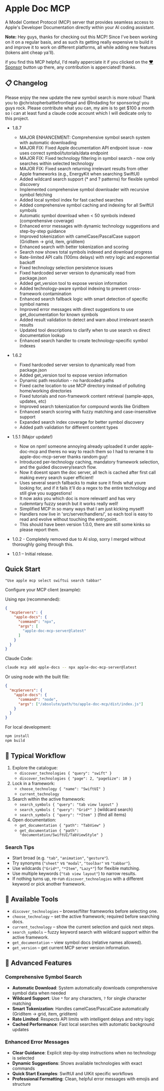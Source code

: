 # Apple Doc MCP

A Model Context Protocol (MCP) server that provides seamless access to Apple's Developer Documentation directly within your AI coding assistant.

**Note:** Hey guys, thanks for checking out this MCP! Since I've been working on it on a regular basis, and as such its getting really expensive to build it and improve it to work on different platforms, all while adding new features (tokens aint cheap ya'll). 

if you find this MCP helpful, I'd really apperciate it if you clicked on the [❤️ Sponsor](https://github.com/sponsors/MightyDillah) button up there, any contribution is apperciated! thanks.

## 📋 Changelog

Please enjoy the new update the new symbol search is more robus! Thank you to @christopherbattlefrontlegal and @Indading for sponsoring! you guys rock. Please contribute what you can, my aim is to get $100 a month so i can at least fund a claude code account which I will dedicate only to this project.

- 1.8.7
  - MAJOR ENHANCEMENT: Comprehensive symbol search system with automatic downloading
  - MAJOR FIX: Fixed Apple documentation API endpoint issue - now uses correct symbol/tutorials/data endpoint
  - MAJOR FIX: Fixed technology filtering in symbol search - now only searches within selected technology
  - MAJOR FIX: Fixed search returning irrelevant results from other Apple frameworks (e.g., EnergyKit when searching SwiftUI)
  - Added wildcard search support (* and ? patterns) for flexible symbol discovery
  - Implemented comprehensive symbol downloader with recursive symbol fetching
  - Added local symbol index for fast cached searches
  - Added comprehensive symbol caching and indexing for all SwiftUI symbols
  - Automatic symbol download when < 50 symbols indexed (comprehensive coverage)
  - Enhanced error messages with dynamic technology suggestions and step-by-step guidance
  - Improved tokenization with camelCase/PascalCase support (GridItem → grid, item, griditem)
  - Enhanced search with better tokenization and scoring
  - Search now shows total symbols indexed and download progress
  - Rate-limited API calls (100ms delays) with retry logic and exponential backoff
  - Fixed technology selection persistence issues
  - Fixed hardcoded server version to dynamically read from package.json
  - Added get_version tool to expose version information
  - Added technology-aware symbol indexing to prevent cross-framework contamination
  - Enhanced search fallback logic with smart detection of specific symbol names
  - Improved error messages with direct suggestions to use get_documentation for known symbols
  - Added result validation to detect and warn about irrelevant search results
  - Updated tool descriptions to clarify when to use search vs direct documentation lookup
  - Enhanced search handler to create technology-specific symbol indexes
- 1.6.2
  - Fixed hardcoded server version to dynamically read from package.json
  - Added get_version tool to expose version information
  - Dynamic path resolution - no hardcoded paths
  - Fixed cache location to use MCP directory instead of polluting home/working directories
  - Fixed tutorials and non-framework content retrieval (sample-apps, updates, etc)
  - Improved search tokenization for compound words like GridItem
  - Enhanced search scoring with fuzzy matching and case-insensitive support
  - Expanded search index coverage for better symbol discovery
  - Added path validation for different content types
- 1.5.1 (Major update!)
  - Now on npm! someone annoying already uploaded it under apple-doc-mcp and theres no way to reach them so I had to rename it to apple-doc-mcp-server thanks random guy!
  - Introduced per-technology caching, mandatory framework selection, and the guided discovery/search flow.
  - Now it doesnt spam the doc server, all tech is cached after first call making every search super efficient!
  - Uses several search fallbacks to make sure it finds what youre looking for, and if it fails it'll do a regex to the entire technology and still give you suggestions!
  - It now asks you which doc is more relevant! and has very rudemntary fuzzy search but it works really well!
  - Simplified MCP in so many ways that I am just kicking myself!
  - Handlers now live in 'src/server/handlers/', so each tool is easy to read and evolve without touching the entrypoint.
  - This should have been version 1.0.0, there are still some kinks so please report them.

- 1.0.2 - Completely removed due to AI slop, sorry I merged without thoroughly going through this.
- 1.0.1 – Initial release.

## Quick Start

```"Use apple mcp select swiftui search tabbar"```

Configure your MCP client (example):

Using npx (recommended):
```json
{
  "mcpServers": {
    "apple-docs": {
      "command": "npx",
      "args": [
        "apple-doc-mcp-server@latest"
      ]
    }
  }
}
```

Claude Code:
```bash
claude mcp add apple-docs -- npx apple-doc-mcp-server@latest
```

Or using node with the built file:
```json
{
  "mcpServers": {
    "apple-docs": {
      "command": "node",
      "args": ["/absolute/path/to/apple-doc-mcp/dist/index.js"]
    }
  }
}
```

For local development:
```bash
npm install
npm build
```

## 🔄 Typical Workflow

1. Explore the catalogue:
   - `discover_technologies { "query": "swift" }`
   - `discover_technologies { "page": 2, "pageSize": 10 }`
2. Lock in a framework:
   - `choose_technology { "name": "SwiftUI" }`
   - `current_technology`
3. Search within the active framework:
   - `search_symbols { "query": "tab view layout" }`
   - `search_symbols { "query": "Grid*" }` (wildcard search)
   - `search_symbols { "query": "*Item" }` (find all items)
4. Open documentation:
   - `get_documentation { "path": "TabView" }`
   - `get_documentation { "path": "documentation/SwiftUI/TabViewStyle" }`

### Search Tips
- Start broad (e.g. `"tab"`, `"animation"`, `"gesture"`).
- Try synonyms (`"sheet"` vs `"modal"`, `"toolbar"` vs `"tabbar"`).
- Use wildcards (`"Grid*"`, `"*Item"`, `"Lazy*"`) for flexible matching.
- Use multiple keywords (`"tab view layout"`) to narrow results.
- If nothing turns up, re-run `discover_technologies` with a different keyword or pick another framework.

## 🧰 Available Tools
- `discover_technologies` – browse/filter frameworks before selecting one.
- `choose_technology` – set the active framework; required before searching docs.
- `current_technology` – show the current selection and quick next steps.
- `search_symbols` – fuzzy keyword search with wildcard support within the active framework.
- `get_documentation` – view symbol docs (relative names allowed).
- `get_version` – get current MCP server version information.

## 🚀 Advanced Features

### Comprehensive Symbol Search
- **Automatic Download**: System automatically downloads comprehensive symbol data when needed
- **Wildcard Support**: Use `*` for any characters, `?` for single character matching
- **Smart Tokenization**: Handles camelCase/PascalCase automatically (GridItem → grid, item, griditem)
- **Rate Limited**: Respects API limits with intelligent delays and retry logic
- **Cached Performance**: Fast local searches with automatic background updates

### Enhanced Error Messages
- **Clear Guidance**: Explicit step-by-step instructions when no technology is selected
- **Dynamic Suggestions**: Shows available technologies with exact commands
- **Quick Start Examples**: SwiftUI and UIKit specific workflows
- **Professional Formatting**: Clean, helpful error messages with emojis and structure
